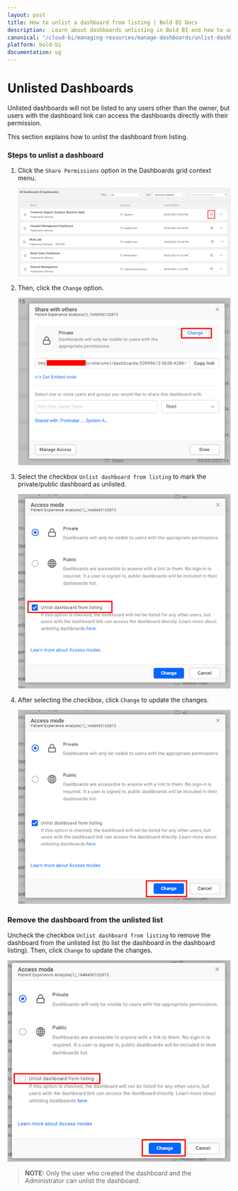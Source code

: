 ```yaml
---
layout: post
title: How to unlist a dashboard from listing | Bold BI Docs
description:  Learn about dashboards unlisting in Bold BI and how to unlist or hide a dashboard from the list of dashboards that are already shared using Bold BI.
canonical: "/cloud-bi/managing-resources/manage-dashboards/unlist-dashboards/" 
platform: bold-bi
documentation: ug
---
```


# Unlisted Dashboards

Unlisted dashboards will not be listed to any users other than the owner, but users with the dashboard link can access the dashboards directly with their permission.

This section explains how to unlist the dashboard from listing.

### Steps to unlist a dashboard

1. Click the `Share Permissions` option in the Dashboards grid context menu.

	![Manage Permission](/static/assets/embedded/managing-resources/manage-dashboards/images/manage-permission-context.png)

2. Then, click the ​`Change​` option.
    
	![Change Access](/static/assets/embedded/managing-resources/manage-dashboards/images/change-access.png#width=45%)

3. Select the checkbox `Unlist dashboard from listing` to mark the private/public dashboard as unlisted.
  
	![Unlist Dashboard](/static/assets/embedded/managing-resources/manage-dashboards/images/unlist-dashboard.png#width=45%)

4. After selecting the checkbox, click `Change` to update the changes.

	![Update Unlist](/static/assets/embedded/managing-resources/manage-dashboards/images/update-unlist.png#width=45%)
	
### Remove the dashboard from the unlisted list 

Uncheck the checkbox `Unlist dashboard from listing` to remove the dashboard from the unlisted list (to list the dashboard in the dashboard listing). Then, click `Change` to update the changes.

![Remove Unlisted Dashboard](/static/assets/embedded/managing-resources/manage-dashboards/images/remove-unlisted.png#width=45%)

> **NOTE:**  Only the user who created the dashboard and the Administrator can unlist the dashboard.	
